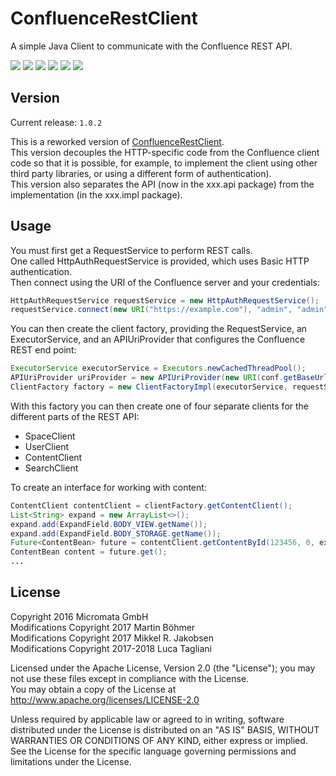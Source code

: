 # ConfluenceRestClient

A simple Java Client to communicate with the Confluence REST API.

[![][Build Status img]][Build Status]
[![][Coverage Status img]][Coverage Status]
[![][Dependency Status img]][Dependency Status]
[![][license img]][license]
[![][Maven Central img]][Maven Central]
[![][Javadocs img]][Javadocs]

## Version

Current release: `1.0.2`

This is a reworked version of [ConfluenceRestClient](https://github.com/MartinBoehmer/ConfluenceRestClient).  
This version decouples the HTTP-specific code from the Confluence client code so
that it is possible, for example, to implement the client using other third party libraries, 
or using a different form of authentication).  
This version also separates the API (now in the xxx.api package) from the implementation (in the xxx.impl package).

## Usage

You must first get a RequestService to perform REST calls.  
One called HttpAuthRequestService is provided, which uses Basic HTTP 
authentication.  
Then connect using the URI of the Confluence server and your credentials:

```java
HttpAuthRequestService requestService = new HttpAuthRequestService();
requestService.connect(new URI("https://example.com"), "admin", "admin");
```

You can then create the client factory, providing the RequestService, an 
ExecutorService, and an APIUriProvider that configures the Confluence REST 
end point:

```java
ExecutorService executorService = Executors.newCachedThreadPool();
APIUriProvider uriProvider = new APIUriProvider(new URI(conf.getBaseUrl() + "/confluence"));
ClientFactory factory = new ClientFactoryImpl(executorService, requestService, apiConfig);
```

With this factory you can then create one of four separate clients for the different parts 
of the REST API:

* SpaceClient
* UserClient
* ContentClient
* SearchClient

To create an interface for working with content:

```java
ContentClient contentClient = clientFactory.getContentClient();
List<String> expand = new ArrayList<>();
expand.add(ExpandField.BODY_VIEW.getName());
expand.add(ExpandField.BODY_STORAGE.getName());
Future<ContentBean> future = contentClient.getContentById(123456, 0, expand);
ContentBean content = future.get();
...
```

## License

Copyright 2016 Micromata GmbH  
Modifications Copyright 2017 Martin Böhmer  
Modifications Copyright 2017 Mikkel R. Jakobsen  
Modifications Copyright 2017-2018 Luca Tagliani

Licensed under the Apache License, Version 2.0 (the "License"); you may not use these files except in compliance with the License.  
You may obtain a copy of the License at http://www.apache.org/licenses/LICENSE-2.0

Unless required by applicable law or agreed to in writing, software distributed under the License is distributed on an "AS IS" BASIS, WITHOUT WARRANTIES OR CONDITIONS OF ANY KIND, either express or implied.  
See the License for the specific language governing permissions and limitations under the License.

[Build Status]:https://travis-ci.org/lucapino/confluence-rest-client
[Build Status img]:https://travis-ci.org/lucapino/confluence-rest-client.svg?branch=master

[Coverage Status]:https://codecov.io/gh/lucapino/confluence-rest-client
[Coverage Status img]:https://codecov.io/gh/lucapino/confluence-rest-client/branch/master/graph/badge.svg

[Dependency Status]:https://snyk.io/test/github/lucapino/confluence-rest-client
[Dependency Status img]:https://snyk.io/test/github/lucapino/confluence-rest-client/badge.svg?style=flat

[license]:LICENSE
[license img]:https://img.shields.io/badge/license-Apache%202-blue.svg

[Maven Central]:https://maven-badges.herokuapp.com/maven-central/com.github.lucapino/confluence-rest-client
[Maven Central img]:https://maven-badges.herokuapp.com/maven-central/com.github.lucapino/confluence-rest-client/badge.svg

[Javadocs]:http://www.javadoc.io/doc/com.github.lucapino/confluence-rest-client
[Javadocs img]:http://javadoc.io/badge/com.github.lucapino/confluence-rest-client.svg
